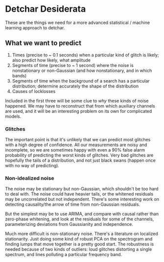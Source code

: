 # Detchar Desiderata

These are the things we need for a more advanced statistical / machine learning approach to detchar.

## What we want to predict

1. Times (precise to ~ 0.1 seconds) when a particular kind of glitch is likely; also predict how likely, what amplitude
2. Segments of time (precise to ~ 1 second) where the noise is nonstationary or non-Gaussian (and how nonstationary, and in which bands)
3. Segments of time when the background of a search has a particular distribution; determine accurately the shape of the distribution
4. Causes of locklosses

Included in the first three will be some clue to _why_ these kinds of noise happened. We may have to reconstruct that from which auxiliary channels are used, and it will be an interesting problem on its own for complicated models.

### Glitches

The important point is that it's unlikely that we can predict most glitches with a high degree of confidence. All our measurements are noisy and incomplete, so we are sometimes happy with even a 90% false alarm probability of predicting the worst kinds of glitches. Very bad glitches are hopefully the tails of a distribution, and not just black swans (happen once with no way of predicting).

### Non-idealized noise

The noise may be stationary but non-Gaussian, which shouldn't be too hard to deal with. The noise could have heavier tails, or the whitened residuals may be uncorrelated but not independent. There's some interesting work on detecting causality/the arrow of time from non-Gaussian residuals.

But the simplest may be to use ARIMA, and compare with causal rather than zero-phase whitening, and look at the residuals for some of the channels, parameterizing deviations from Gaussianity and independence.

Much more difficult is non-stationary noise. There's a literature on localized stationarity. Just doing some kind of robust PCA on the spectrogram and finding lumps that move together is a pretty good start. The robustness is needed because of two kinds of outliers: loud glitches distorting a single spectrum, and lines polluting a particular frequency band.

